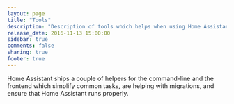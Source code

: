 ```yaml
---
layout: page
title: "Tools"
description: "Description of tools which helps when using Home Assistant."
release_date: 2016-11-13 15:00:00
sidebar: true
comments: false
sharing: true
footer: true
---
```


Home Assistant ships a couple of helpers for the command-line and the frontend which simplify common tasks, are helping with migrations, and ensure that Home Assistant runs properly. 
